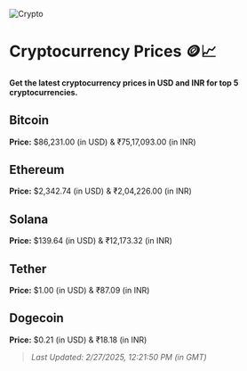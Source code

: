 
![Crypto](https://www.techguide.com.au/wp-content/uploads/2020/11/crypto3.jpeg)

# Cryptocurrency Prices 🪙📈

#### Get the latest cryptocurrency prices in USD and INR for top 5 cryptocurrencies.

## Bitcoin

**Price:** $86,231.00 (in USD) & ₹75,17,093.00 (in INR)

## Ethereum

**Price:** $2,342.74 (in USD) & ₹2,04,226.00 (in INR)

## Solana

**Price:** $139.64 (in USD) & ₹12,173.32 (in INR)

## Tether

**Price:** $1.00 (in USD) & ₹87.09 (in INR)

## Dogecoin

**Price:** $0.21 (in USD) & ₹18.18 (in INR)

> _Last Updated: 2/27/2025, 12:21:50 PM (in GMT)_

